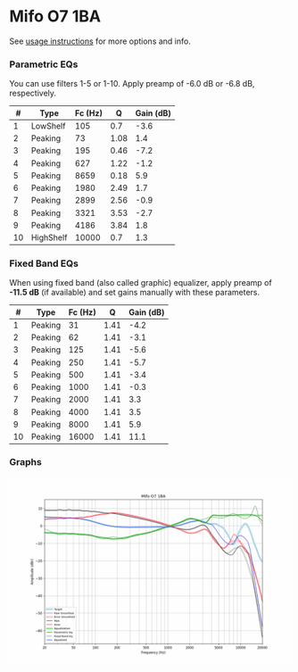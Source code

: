 # Mifo O7 1BA
See [usage instructions](https://github.com/jaakkopasanen/AutoEq#usage) for more options and info.

### Parametric EQs
You can use filters 1-5 or 1-10. Apply preamp of -6.0 dB or -6.8 dB, respectively.

|   # | Type      |   Fc (Hz) |    Q |   Gain (dB) |
|-----|-----------|-----------|------|-------------|
|   1 | LowShelf  |       105 | 0.7  |        -3.6 |
|   2 | Peaking   |        73 | 1.08 |         1.4 |
|   3 | Peaking   |       195 | 0.46 |        -7.2 |
|   4 | Peaking   |       627 | 1.22 |        -1.2 |
|   5 | Peaking   |      8659 | 0.18 |         5.9 |
|   6 | Peaking   |      1980 | 2.49 |         1.7 |
|   7 | Peaking   |      2899 | 2.56 |        -0.9 |
|   8 | Peaking   |      3321 | 3.53 |        -2.7 |
|   9 | Peaking   |      4186 | 3.84 |         1.8 |
|  10 | HighShelf |     10000 | 0.7  |         1.3 |

### Fixed Band EQs
When using fixed band (also called graphic) equalizer, apply preamp of **-11.5 dB** (if available) and set gains manually with these parameters.

|   # | Type    |   Fc (Hz) |    Q |   Gain (dB) |
|-----|---------|-----------|------|-------------|
|   1 | Peaking |        31 | 1.41 |        -4.2 |
|   2 | Peaking |        62 | 1.41 |        -3.1 |
|   3 | Peaking |       125 | 1.41 |        -5.6 |
|   4 | Peaking |       250 | 1.41 |        -5.7 |
|   5 | Peaking |       500 | 1.41 |        -3.4 |
|   6 | Peaking |      1000 | 1.41 |        -0.3 |
|   7 | Peaking |      2000 | 1.41 |         3.3 |
|   8 | Peaking |      4000 | 1.41 |         3.5 |
|   9 | Peaking |      8000 | 1.41 |         5.9 |
|  10 | Peaking |     16000 | 1.41 |        11.1 |

### Graphs
![](./Mifo%20O7%201BA.png)
